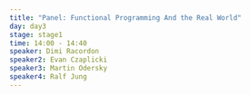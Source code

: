 ```yaml
---
title: "Panel: Functional Programming And the Real World"
day: day3
stage: stage1
time: 14:00 - 14:40
speaker: Dimi Racordon
speaker2: Evan Czaplicki
speaker3: Martin Odersky
speaker4: Ralf Jung
---
```



